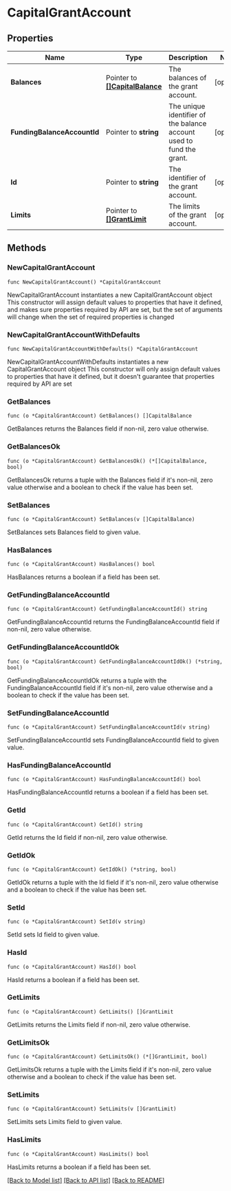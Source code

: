 # CapitalGrantAccount

## Properties

Name | Type | Description | Notes
------------ | ------------- | ------------- | -------------
**Balances** | Pointer to [**[]CapitalBalance**](CapitalBalance.md) | The balances of the grant account. | [optional] 
**FundingBalanceAccountId** | Pointer to **string** | The unique identifier of the balance account used to fund the grant. | [optional] 
**Id** | Pointer to **string** | The identifier of the grant account. | [optional] 
**Limits** | Pointer to [**[]GrantLimit**](GrantLimit.md) | The limits of the grant account. | [optional] 

## Methods

### NewCapitalGrantAccount

`func NewCapitalGrantAccount() *CapitalGrantAccount`

NewCapitalGrantAccount instantiates a new CapitalGrantAccount object
This constructor will assign default values to properties that have it defined,
and makes sure properties required by API are set, but the set of arguments
will change when the set of required properties is changed

### NewCapitalGrantAccountWithDefaults

`func NewCapitalGrantAccountWithDefaults() *CapitalGrantAccount`

NewCapitalGrantAccountWithDefaults instantiates a new CapitalGrantAccount object
This constructor will only assign default values to properties that have it defined,
but it doesn't guarantee that properties required by API are set

### GetBalances

`func (o *CapitalGrantAccount) GetBalances() []CapitalBalance`

GetBalances returns the Balances field if non-nil, zero value otherwise.

### GetBalancesOk

`func (o *CapitalGrantAccount) GetBalancesOk() (*[]CapitalBalance, bool)`

GetBalancesOk returns a tuple with the Balances field if it's non-nil, zero value otherwise
and a boolean to check if the value has been set.

### SetBalances

`func (o *CapitalGrantAccount) SetBalances(v []CapitalBalance)`

SetBalances sets Balances field to given value.

### HasBalances

`func (o *CapitalGrantAccount) HasBalances() bool`

HasBalances returns a boolean if a field has been set.

### GetFundingBalanceAccountId

`func (o *CapitalGrantAccount) GetFundingBalanceAccountId() string`

GetFundingBalanceAccountId returns the FundingBalanceAccountId field if non-nil, zero value otherwise.

### GetFundingBalanceAccountIdOk

`func (o *CapitalGrantAccount) GetFundingBalanceAccountIdOk() (*string, bool)`

GetFundingBalanceAccountIdOk returns a tuple with the FundingBalanceAccountId field if it's non-nil, zero value otherwise
and a boolean to check if the value has been set.

### SetFundingBalanceAccountId

`func (o *CapitalGrantAccount) SetFundingBalanceAccountId(v string)`

SetFundingBalanceAccountId sets FundingBalanceAccountId field to given value.

### HasFundingBalanceAccountId

`func (o *CapitalGrantAccount) HasFundingBalanceAccountId() bool`

HasFundingBalanceAccountId returns a boolean if a field has been set.

### GetId

`func (o *CapitalGrantAccount) GetId() string`

GetId returns the Id field if non-nil, zero value otherwise.

### GetIdOk

`func (o *CapitalGrantAccount) GetIdOk() (*string, bool)`

GetIdOk returns a tuple with the Id field if it's non-nil, zero value otherwise
and a boolean to check if the value has been set.

### SetId

`func (o *CapitalGrantAccount) SetId(v string)`

SetId sets Id field to given value.

### HasId

`func (o *CapitalGrantAccount) HasId() bool`

HasId returns a boolean if a field has been set.

### GetLimits

`func (o *CapitalGrantAccount) GetLimits() []GrantLimit`

GetLimits returns the Limits field if non-nil, zero value otherwise.

### GetLimitsOk

`func (o *CapitalGrantAccount) GetLimitsOk() (*[]GrantLimit, bool)`

GetLimitsOk returns a tuple with the Limits field if it's non-nil, zero value otherwise
and a boolean to check if the value has been set.

### SetLimits

`func (o *CapitalGrantAccount) SetLimits(v []GrantLimit)`

SetLimits sets Limits field to given value.

### HasLimits

`func (o *CapitalGrantAccount) HasLimits() bool`

HasLimits returns a boolean if a field has been set.


[[Back to Model list]](../README.md#documentation-for-models) [[Back to API list]](../README.md#documentation-for-api-endpoints) [[Back to README]](../README.md)


